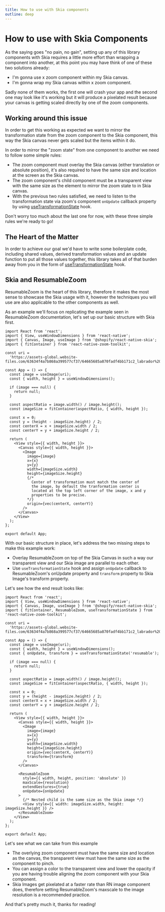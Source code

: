 ```yaml
---
title: How to use with Skia components
outline: deep
---
```


# How to use with Skia Components

As the saying goes "no pain, no gain", setting up any of this library components with Skia requires a little
more effort than wrapping a component into another, at this point you may have think of one of these two
solutions already:

- I'm gonna use x zoom component within my Skia canvas.
- I'm gonna wrap my Skia canvas within x zoom component.

Sadly none of them works, the first one will crash your app and the second one may look like it's working but
it will produce a pixelated result because your canvas is getting scaled directly by one of the zoom components.

## Working around this issue

In order to get this working as expected we want to mirror the transformation state from the zoom component
to the Skia component, this way the Skia canvas never gets scaled but the items within it do.

In order to mirror the "zoom state" from one component to another we need to follow some simple rules:

- The zoom component must overlay the Skia canvas (either translation or absolute position), it's also required
  to have the same size and location at the screen as the Skia canvas.
- The zoom component's child component must be a transparent view with the same size as the element to mirror
  the zoom state to in Skia canvas.
- With the previous two rules satisfied, we need to listen to the transformation state via zoom's component
  `onUpdate` callback property by using [useTransformationState](../utilities/usetransformationstate) hook.

Don't worry too much about the last one for now, with these three simple rules we're ready to go!

## The Heart of the Matter

In order to achieve our goal we'd have to write some boilerplate code, including shared values, derived
transformation values and an update function to put all those values together, this library takes all of
that burden away from you in the form of [useTransformationState](../utilities/usetransformationstate) hook.

## Skia and ResumableZoom

ResumableZoom is the heart of this library, therefore it makes the most sense to showcase the Skia usage with it,
however the techniques you will use are also applicable to the other components as well.

As an example we'll focus on replicating the example seen in ResumableZoom documentation, let's set up our
basic structure with Skia first.

```tsx{38-44}
import React from 'react';
import { View, useWindowDimensions } from 'react-native';
import { Canvas, Image, useImage } from '@shopify/react-native-skia';
import { fitContainer } from 'react-native-zoom-toolkit';

const uri =
  'https://assets-global.website-files.com/63634f4a7b868a399577cf37/64665685a870fadf4bb171c2_labrador%20americano.jpg';

const App = () => {
  const image = useImage(uri);
  const { width, height } = useWindowDimensions();

  if (image === null) {
    return null;
  }

  const aspectRatio = image.width() / image.height();
  const imageSize = fitContainer(aspectRatio, { width, height });

  const x = 0;
  const y = (height - imageSize.height) / 2;
  const centerX = x + imageSize.width / 2;
  const centerY = y + imageSize.height / 2;

  return (
    <View style={{ width, height }}>
      <Canvas style={{ width, height }}>
        <Image
          image={image}
          x={x}
          y={y}
          width={imageSize.width}
          height={imageSize.height}
          {/*
            Center of transformation must match the center of
            the image, by default the tranformation center is
            located at the top left corner of the image, x and y
            properties to be precise.
          */}
          origin={vec(centerX, centerY)}
        />
      </Canvas>
    </View>
  );
};

export default App;
```

With our basic structure in place, let's address the two missing steps to make this example work:

- Overlay ResumableZoom on top of the Skia Canvas in such a way our transparent view and our Skia image are parallel
  to each other.
- Use `useTransformationState` hook and assign `onUpdate` callback to ResumableZoom's onUpdate
  property and `transform` property to Skia Image's transform property.

Let's see how the end result looks like:

```tsx{12,40-48}
import React from 'react';
import { View, useWindowDimensions } from 'react-native';
import { Canvas, Image, useImage } from '@shopify/react-native-skia';
import { fitContainer, ResumableZoom, useTransformationState } from 'react-native-zoom-toolkit';

const uri =
  'https://assets-global.website-files.com/63634f4a7b868a399577cf37/64665685a870fadf4bb171c2_labrador%20americano.jpg';

const App = () => {
  const image = useImage(uri);
  const { width, height } = useWindowDimensions();
  const { onUpdate, transform } = useTransformationState('resumable');

  if (image === null) {
    return null;
  }

  const aspectRatio = image.width() / image.height();
  const imageSize = fitContainer(aspectRatio, { width, height });

  const x = 0;
  const y = (height - imageSize.height) / 2;
  const centerX = x + imageSize.width / 2;
  const centerY = y + imageSize.height / 2;

  return (
    <View style={{ width, height }}>
      <Canvas style={{ width, height }}>
        <Image
          image={image}
          x={x}
          y={y}
          width={imageSize.width}
          height={imageSize.height}
          origin={vec(centerX, centerY)}
          transform={transform}
        />
      </Canvas>

      <ResumableZoom
        style={{ width, height, position: 'absolute' }}
        maxScale={resolution}
        extendGestures={true}
        onUpdate={onUpdate}
      >
        {/* Nested child is the same size as the Skia image */}
        <View style={{ width: imageSize.width, height: imageSize.height }} />
      </ResumableZoom>
    </View>
  );
};

export default App;
```

Let's see what we can take from this example

- The overlying zoom component must have the same size and location as the canvas, the transparent view must
  have the same size as the component to pinch.
- You can assign a color to the transparent view and lower the opacity if you are having trouble aligning the
  zoom component with your Skia component.
- Skia Images get pixelated at a faster rate than RN image component does, therefore setting ResumableZoom's
  maxscale to the image resolution is a recommended practice.

And that's pretty much it, thanks for reading!
